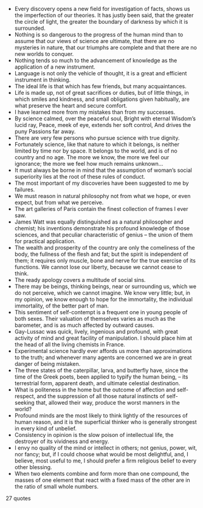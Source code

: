  - Every discovery opens a new field for investigation of facts, shows us the imperfection of our theories. It has justly been said, that the greater the circle of light, the greater the boundary of darkness by which it is surrounded.
 - Nothing is so dangerous to the progress of the human mind than to assume that our views of science are ultimate, that there are no mysteries in nature, that our triumphs are complete and that there are no new worlds to conquer.
 - Nothing tends so much to the advancement of knowledge as the application of a new instrument.
 - Language is not only the vehicle of thought, it is a great and efficient instrument in thinking.
 - The ideal life is that which has few friends, but many acquaintances.
 - Life is made up, not of great sacrifices or duties, but of little things, in which smiles and kindness, and small obligations given habitually, are what preserve the heart and secure comfort.
 - I have learned more from my mistakes than from my successes.
 - By science calmed, over the peaceful soul, Bright with eternal Wisdom’s lucid ray, Peace, meek of eye, extends her soft control, And drives the puny Passions far away.
 - There are very few persons who pursue science with true dignity.
 - Fortunately science, like that nature to which it belongs, is neither limited by time nor by space. It belongs to the world, and is of no country and no age. The more we know, the more we feel our ignorance; the more we feel how much remains unknown...
 - It must always be borne in mind that the assumption of woman’s social superiority lies at the root of these rules of conduct.
 - The most important of my discoveries have been suggested to me by failures.
 - We must reason in natural philosophy not from what we hope, or even expect, but from what we perceive.
 - The art galleries of Paris contain the finest collection of frames I ever saw.
 - James Watt was equally distinguished as a natural philosopher and chemist; his inventions demonstrate his profound knowledge of those sciences, and that peculiar characteristic of genius – the union of them for practical application.
 - The wealth and prosperity of the country are only the comeliness of the body, the fullness of the flesh and fat; but the spirit is independent of them; it requires only muscle, bone and nerve for the true exercise of its functions. We cannot lose our liberty, because we cannot cease to think.
 - The ready apology covers a multitude of social sins.
 - There may be beings, thinking beings, near or surrounding us, which we do not perceive, which we cannot imagine. We know very little; but, in my opinion, we know enough to hope for the immortality, the individual immortality, of the better part of man.
 - This sentiment of self-contempt is a frequent one in young people of both sexes. Their valuation of themselves varies as much as the barometer, and is as much affected by outward causes.
 - Gay-Lussac was quick, lively, ingenious and profound, with great activity of mind and great facility of manipulation. I should place him at the head of all the living chemists in France.
 - Experimental science hardly ever affords us more than approximations to the truth; and whenever many agents are concerned we are in great danger of being mistaken.
 - The three states of the caterpillar, larva, and butterfly have, since the time of the Greek poets, been applied to typify the human being, – its terrestrial form, apparent death, and ultimate celestial destination.
 - What is politeness in the home but the outcome of affection and self-respect, and the suppression of all those natural instincts of self-seeking that, allowed their way, produce the worst manners in the world?
 - Profound minds are the most likely to think lightly of the resources of human reason, and it is the superficial thinker who is generally strongest in every kind of unbelief.
 - Consistency in opinion is the slow poison of intellectual life, the destroyer of its vividness and energy.
 - I envy no quality of the mind or intellect in others; not genius, power, wit, nor fancy; but, if I could choose what would be most delightful, and, I believe, most useful to me, I should prefer a firm religious belief to every other blessing.
 - When two elements combine and form more than one compound, the masses of one element that react with a fixed mass of the other are in the ratio of small whole numbers.

27 quotes